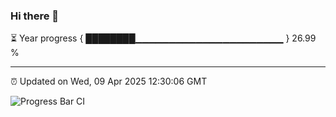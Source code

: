 ### Hi there 👋

⏳ Year progress { ████████▁▁▁▁▁▁▁▁▁▁▁▁▁▁▁▁▁▁▁▁▁▁ } 26.99 %

---

⏰ Updated on Wed, 09 Apr 2025 12:30:06 GMT

![Progress Bar CI](https://github.com/liununu/liununu/workflows/Progress%20Bar%20CI/badge.svg)
